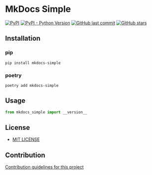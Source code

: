 # MkDocs Simple

[![PyPI](https://img.shields.io/pypi/v/mkdocs-simple)](https://pypi.org/project/mkdocs-simple/)
[![PyPI - Python Version](https://img.shields.io/pypi/pyversions/mkdocs-simple)](https://www.python.org/downloads/)
[![GitHub last commit](https://img.shields.io/github/last-commit/daxartio/mkdocs-simple)](https://github.com/daxartio/mkdocs-simple)
[![GitHub stars](https://img.shields.io/github/stars/daxartio/mkdocs-simple?style=social)](https://github.com/daxartio/mkdocs-simple)

## Installation

### pip

```
pip install mkdocs-simple
```

### poetry

```
poetry add mkdocs-simple
```

## Usage

```python
from mkdocs_simple import __version__
```

## License

* [MIT LICENSE](LICENSE)

## Contribution

[Contribution guidelines for this project](CONTRIBUTING.md)
